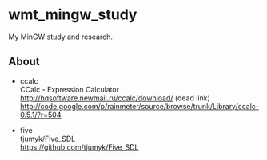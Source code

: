 # wmt_mingw_study
My MinGW study and research.  

## About
* ccalc  
CCalc - Expression Calculator  
http://hqsoftware.newmail.ru/ccalc/download/ (dead link)  
http://code.google.com/p/rainmeter/source/browse/trunk/Library/ccalc-0.5.1/?r=504  

* five  
tjumyk/Five_SDL  
https://github.com/tjumyk/Five_SDL  

